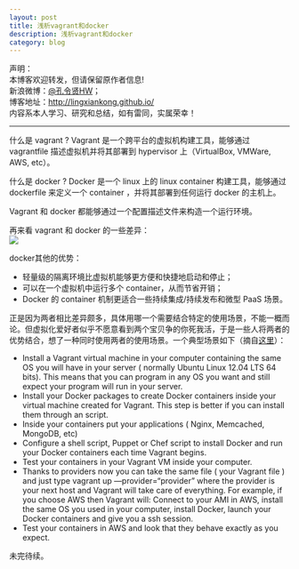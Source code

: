 ---layout: posttitle: 浅析vagrant和dockerdescription: 浅析vagrant和dockercategory: blog---声明：  本博客欢迎转发，但请保留原作者信息!  新浪微博：[@孔令贤HW](http://weibo.com/lingxiankong)；   博客地址：<http://lingxiankong.github.io/>  内容系本人学习、研究和总结，如有雷同，实属荣幸！---什么是 vagrant ? Vagrant 是一个跨平台的虚拟机构建工具，能够通过 vagrantfile 描述虚拟机并将其部署到 hypervisor 上（VirtualBox, VMWare, AWS, etc）。什么是 docker ? Docker 是一个 linux 上的 linux container 构建工具，能够通过 dockerfile 来定义一个 container ，并将其部署到任何运行 docker 的主机上。Vagrant 和 docker 都能够通过一个配置描述文件来构造一个运行环境。再来看 vagrant 和 docker 的一些差异：  ![](/images/2014-10-01-vagrant-and-docker/1.png)docker其他的优势：* 轻量级的隔离环境比虚拟机能够更方便和快捷地启动和停止；* 可以在一个虚拟机中运行多个 container，从而节省开销；* Docker 的 container 机制更适合一些持续集成/持续发布和微型 PaaS 场景。正是因为两者相比差异颇多，具体用哪一个需要结合特定的使用场景，不能一概而论。但虚拟化爱好者似乎不愿意看到两个宝贝争的你死我活，于是一些人将两者的优势结合，想了一种同时使用两者的使用场景。一个典型场景如下（摘自[这里](https://medium.com/@_marcos_otero/docker-vs-vagrant-582135beb623)）：* Install a Vagrant virtual machine in your computer containing the same OS you will have in your server ( normally Ubuntu Linux 12.04 LTS 64 bits). This means that you can program in any OS you want and still expect your program will run in your server.* Install your Docker packages to create Docker containers inside your virtual machine created for Vagrant. This step is better if you can install them through an script.* Inside your containers put your applications ( Nginx, Memcached, MongoDB, etc)* Configure a shell script, Puppet or Chef script to install Docker and run your Docker containers each time Vagrant begins.* Test your containers in your Vagrant VM inside your computer.* Thanks to providers now you can take the same file ( your Vagrant file ) and just type vagrant up —provider=“provider” where the provider is your next host and Vagrant will take care of everything. For example, if you choose AWS then Vagrant will: Connect to your AMI in AWS, install the same OS you used in your computer, install Docker, launch your Docker containers and give you a ssh session.* Test your containers in AWS and look that they behave exactly as you expect.未完待续。